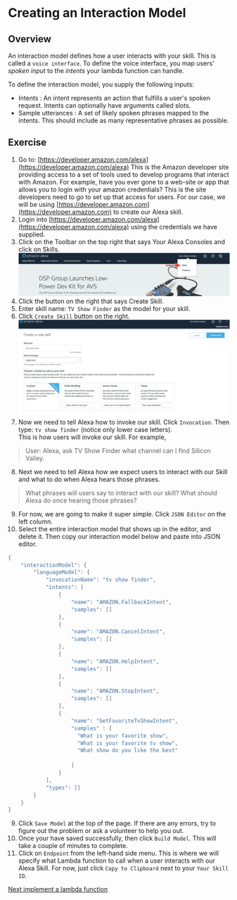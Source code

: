 # Creating an Interaction Model

## Overview
An interaction model defines how a user interacts with your skill. This is called a `voice interface`.
To define the voice interface, you map users' *spoken input* to the *intents* your lambda function can handle.

To define the interaction model, you supply the following inputs:

* Intents : An intent represents an action that fulfills a user's spoken request. Intents can optionally have arguments called slots.
* Sample utterances : A set of likely spoken phrases mapped to the intents. This should include as many representative phrases as possible.



## Exercise
1. Go to: [https://developer.amazon.com/alexa](https://developer.amazon.com/alexa) This is the Amazon developer site providing access to a set of tools
used to develop programs that interact with Amazon. For example, have you ever gone to a web-site or app that allows you to login with your amazon
credentials? This is the site developers need to go to set up that access for users. For our case, we will be using [https://developer.amazon.com](https://developer.amazon.com)
to create our Alexa skill.
2. Login into [https://developer.amazon.com/alexa](https://developer.amazon.com/alexa) using the credentials we have supplied.
3. Click on the Toolbar on the top right that says Your Alexa Consoles and click on Skills.
![alt text](../img/alex_skills_console.png "Your Alexa Consoles")
4. Click the button on the right that says Create Skill.
5. Enter skill name: `TV Show Finder` as the model for your skill.
6. Click `Create Skill` button on the right.
![alt text](../img/alexa_create_skill.png "Custom Model Dashboard")
7. Now we need to tell Alexa how to invoke our skill. Click `Invocation`. Then type: `tv show finder` (notice only lower case letters). <br>
This is how users will invoke our skill. For example,
 >  User: Alexa, ask TV Show Finder what channel can I find Silicon Valley.
8. Next we need to tell Alexa how we expect users to interact with our Skill and what to do when Alexa hears those phrases.
> What phrases will users say to interact with our skill?
> What should Alexa do once hearing those phrases?

9. For now, we are going to make it super simple. Click `JSON Editor` on the left column.
10. Select the entire interaction model that shows up in the editor, and delete it. Then copy our interaction model below and paste into
JSON editor.

```java
{
    "interactionModel": {
        "languageModel": {
            "invocationName": "tv show finder",
            "intents": [
                {
                    "name": "AMAZON.FallbackIntent",
                    "samples": []
                },
                {
                    "name": "AMAZON.CancelIntent",
                    "samples": []
                },
                {
                    "name": "AMAZON.HelpIntent",
                    "samples": []
                },
                {
                    "name": "AMAZON.StopIntent",
                    "samples": []
                },
                {
                    "name": "GetFavoriteTvShowIntent",
                    "samples" : [
                      "What is your favorite show",
                      "What is your favorite tv show",
                      "What show do you like the best"

                    ]
                }
            ],
            "types": []
        }
    }
}

```
9. Click `Save Model` at the top of the page. If there are any errors, try to figure out the problem or ask a volunteer to help you out.
10. Once your have saved successfully, then click `Build Model`. This will take a couple of minutes to complete.
11. Click on `Endpoint` from the left-hand side menu. This is where we will specify what Lambda function to call when a user interacts with our Alexa Skill.
For now, just click `Copy to Clipboard` next to your `Your Skill ID`.


<a href="lambda.md"> Next implement a lambda function</a>

